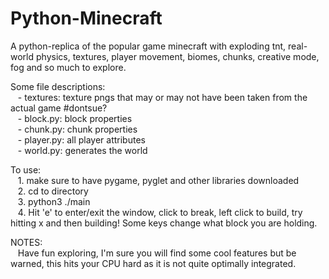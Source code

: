 # Python-Minecraft 
A python-replica of the popular game minecraft with exploding tnt, real-world physics, textures, player movement, biomes, chunks, creative mode, fog and so much to explore.


Some file descriptions: <br>
   &nbsp;&nbsp; - textures: texture pngs that may or may not have been taken from the actual game #dontsue?<br>
   &nbsp;&nbsp; - block.py: block properties<br>
   &nbsp;&nbsp; - chunk.py: chunk properties<br>
   &nbsp;&nbsp; - player.py: all player attributes <br>
   &nbsp;&nbsp; - world.py: generates the world<br>
    
 
To use:<br>
   &nbsp;&nbsp;  1. make sure to have pygame, pyglet and other libraries downloaded <br>
   &nbsp;&nbsp;  2. cd to directory <br>
   &nbsp;&nbsp;  3. python3 ./main <br>
   &nbsp;&nbsp;  4. Hit 'e' to enter/exit the window, click to break, left click to build, try hitting x and then building! Some keys change what block you are holding.<br> 

NOTES:<br>
&nbsp;&nbsp; Have fun exploring, I'm sure you will find some cool features but be warned, this hits your CPU hard as it is not quite optimally integrated.<br>
